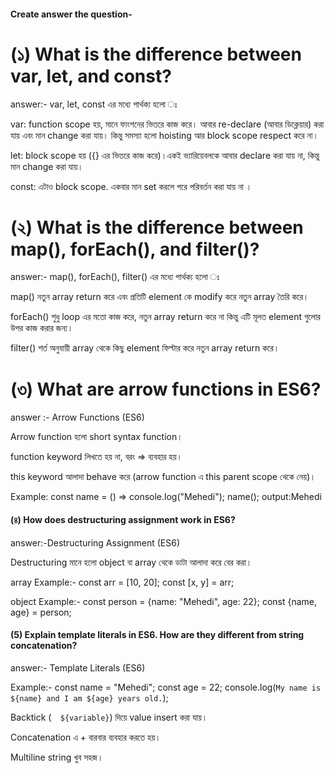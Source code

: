 #### Create answer the question-

# (১) What is the difference between var, let, and const?

answer:- var, let, const এর মধ্যে পার্থক্য হলো ঃ

var:
function scope হয়, মানে ফাংশনের ভিতরে কাজ করে। আবার re-declare (আবার ডিক্লেয়ার) করা যায় এবং মান change করা যায়। কিন্তু সমস্যা হলো hoisting আর block scope respect করে না।

let:
block scope হয় ({} এর ভিতরে কাজ করে)।একই ভ্যারিয়েবলকে আবার declare করা যায় না, কিন্তু মান change করা যায়।

const:
এটাও block scope. একবার মান set করলে পরে পরিবর্তন করা যায় না ।

# (২) What is the difference between map(), forEach(), and filter()?

answer:- map(), forEach(), filter() এর মধ্যে পার্থক্য হলো ঃ

map()
নতুন array return করে এবং প্রতিটি element কে modify করে নতুন array তৈরি করে।

forEach()
শুধু loop এর মতো কাজ করে, নতুন array return করে না কিন্তু এটি মূলত element গুলোর উপর কাজ করার জন্য।

filter()
শর্ত অনুযায়ী array থেকে কিছু element ফিল্টার করে নতুন array return করে।

# (৩) What are arrow functions in ES6?

answer :- Arrow Functions (ES6)

Arrow function হলো short syntax function।

function keyword লিখতে হয় না, বরং => ব্যবহার হয়।

this keyword আলাদা behave করে (arrow function এ this parent scope থেকে নেয়)।

Example: const name = () => console.log("Mehedi");
name();
output:Mehedi

#### (৪) How does destructuring assignment work in ES6?

answer:-Destructuring Assignment (ES6)

Destructuring মানে হলো object বা array থেকে ডাটা আলাদা করে বের করা।

array Example:-
const arr = [10, 20];
const [x, y] = arr;

object Example:-
const person = {name: "Mehedi", age: 22};
const {name, age} = person;

#### (5) Explain template literals in ES6. How are they different from string concatenation?

answer:- Template Literals (ES6)

Example:-
const name = "Mehedi";
const age = 22;
console.log(`My name is ${name} and I am ${age} years old.`);

Backtick (`  ${variable}`) দিয়ে value insert করা যায়।

Concatenation এ + বারবার ব্যবহার করতে হয়।

Multiline string খুব সহজ।
